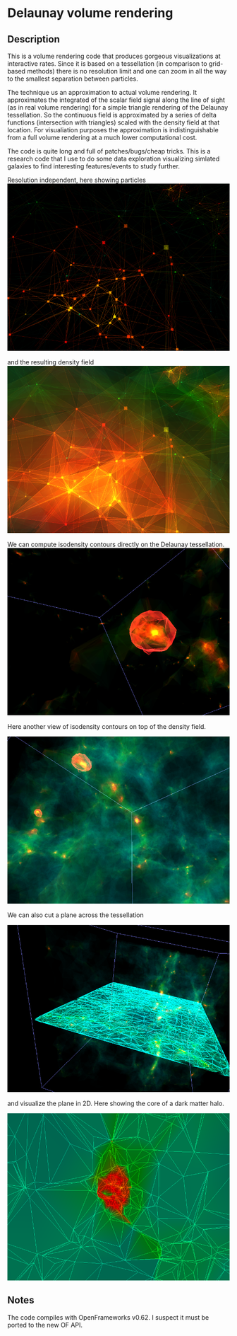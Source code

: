 # Delaunay volume rendering

## Description

This is a volume rendering code that produces gorgeous visualizations at interactive rates. Since it is based on a tessellation (in comparison to grid-based methods) there is no resolution limit and one can zoom in all the way to the smallest separation between particles. 

The technique us an approximation to actual volume rendering. It approximates the integrated of the scalar field signal along the line of sight (as in real volume rendering) for a simple triangle rendering of the Delaunay tessellation. So the continuous field is approximated by a series of delta functions (intersection with triangles) scaled with the density field at that location. For visualiation purposes the approximation is indistinguishable from a full volume rendering at a much lower computational cost.

The code is quite long and full of patches/bugs/cheap tricks. This is a research code that I use to do some data exploration visualizing simlated galaxies to find interesting features/events to study further.


Resolution independent, here showing particles
![picture](images/halo-0.png)

and the resulting density field
![picture](images/halo-1.png)

We can compute isodensity contours directly on the Delaunay tessellation.
![picture](images/isoden.png)

Here another view of isodensity contours on top of the density field.

![picture](images/density-isoden.png)


We can also cut a plane across the tessellation

![picture](images/isoplane.png)

and visualize the plane in 2D. Here showing the core of a dark matter halo.

![picture](images/2d-zoom.png)


## Notes

The code compiles with OpenFrameworks v0.62. I suspect it must be ported to the new OF API. 







